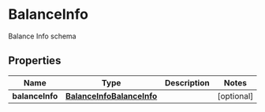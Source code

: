 

# BalanceInfo

Balance Info schema

## Properties

| Name | Type | Description | Notes |
|------------ | ------------- | ------------- | -------------|
|**balanceInfo** | [**BalanceInfoBalanceInfo**](BalanceInfoBalanceInfo.md) |  |  [optional] |



